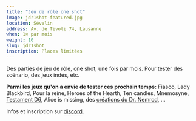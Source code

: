 ```yaml
---
title: "Jeu de rôle one shot"
image: jdr1shot-featured.jpg
location: Sévelin
address: Av. de Tivoli 74, Lausanne
when: 1× par mois
weight: 10
slug: jdr1shot
inscription: Places limitées
---
```


Des parties de jeu de rôle, one shot, une fois par mois. Pour tester des scénario, des jeux indés, etc.

<!--more-->

**Parmi les jeux qu'on a envie de tester ces prochain temps:** Fiasco, Lady Blackbird, Pour la reine, Heroes of the Hearth, Ten candles, Mnemosyne, [Testament D6](https://www.pointkt.org/wp-content/uploads/2021/06/Testament-d6-1.2.pdf), Alice is missing, des [créations du Dr. Nemrod](https://drnemrod.ch/download/), …

Infos et inscription sur [discord](https://discord.gg/7FG3WvW).